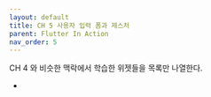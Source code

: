 ```yaml
---
layout: default
title: CH 5 사용자 입력 폼과 제스처
parent: Flutter In Action
nav_order: 5
---
```


CH 4 와 비슷한 맥락에서 학습한 위젯들을 목록만 나열한다.

- 